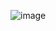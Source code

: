 ![image](https://github.com/prayfortherain/unittest/assets/122741152/0ba5630b-f5e5-44f1-a0bc-271650a87860)
